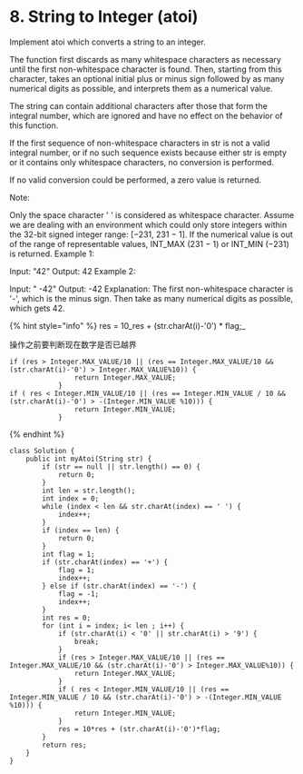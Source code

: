 # 8. String to Integer \(atoi\)

Implement atoi which converts a string to an integer.

The function first discards as many whitespace characters as necessary until the first non-whitespace character is found. Then, starting from this character, takes an optional initial plus or minus sign followed by as many numerical digits as possible, and interprets them as a numerical value.

The string can contain additional characters after those that form the integral number, which are ignored and have no effect on the behavior of this function.

If the first sequence of non-whitespace characters in str is not a valid integral number, or if no such sequence exists because either str is empty or it contains only whitespace characters, no conversion is performed.

If no valid conversion could be performed, a zero value is returned.

Note:

Only the space character ' ' is considered as whitespace character. Assume we are dealing with an environment which could only store integers within the 32-bit signed integer range: \[−231, 231 − 1\]. If the numerical value is out of the range of representable values, INT\_MAX \(231 − 1\) or INT\_MIN \(−231\) is returned. Example 1:

Input: "42" Output: 42 Example 2:

Input: " -42" Output: -42 Explanation: The first non-whitespace character is '-', which is the minus sign. Then take as many numerical digits as possible, which gets 42.

{% hint style="info" %}
res = 10_res + \(str.charAt\(i\)-'0'\) \* flag;_

操作之前要判断现在数字是否已越界



```text
if (res > Integer.MAX_VALUE/10 || (res == Integer.MAX_VALUE/10 && (str.charAt(i)-'0') > Integer.MAX_VALUE%10)) {
                return Integer.MAX_VALUE;
            }
if ( res < Integer.MIN_VALUE/10 || (res == Integer.MIN_VALUE / 10 && (str.charAt(i)-'0') > -(Integer.MIN_VALUE %10))) {
                return Integer.MIN_VALUE;
            }
```
{% endhint %}





```text
class Solution {
    public int myAtoi(String str) {
        if (str == null || str.length() == 0) {
            return 0;
        }
        int len = str.length();
        int index = 0;
        while (index < len && str.charAt(index) == ' ') {
            index++;
        }
        if (index == len) {
            return 0;
        }
        int flag = 1;
        if (str.charAt(index) == '+') {
            flag = 1;
            index++;
        } else if (str.charAt(index) == '-') {
            flag = -1;
            index++;
        }
        int res = 0;
        for (int i = index; i< len ; i++) {
            if (str.charAt(i) < '0' || str.charAt(i) > '9') {
                break;
            }
            if (res > Integer.MAX_VALUE/10 || (res == Integer.MAX_VALUE/10 && (str.charAt(i)-'0') > Integer.MAX_VALUE%10)) {
                return Integer.MAX_VALUE;
            }
            if ( res < Integer.MIN_VALUE/10 || (res == Integer.MIN_VALUE / 10 && (str.charAt(i)-'0') > -(Integer.MIN_VALUE %10))) {
                return Integer.MIN_VALUE;
            }
            res = 10*res + (str.charAt(i)-'0')*flag;
        }
        return res;            
    }
}
```



